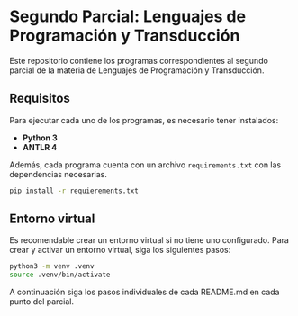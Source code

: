 # Segundo Parcial: Lenguajes de Programación y Transducción

Este repositorio contiene los programas correspondientes al segundo parcial de la materia de Lenguajes de Programación y Transducción.

## Requisitos

Para ejecutar cada uno de los programas, es necesario tener instalados:

- **Python 3**
- **ANTLR 4**

Además, cada programa cuenta con un archivo `requirements.txt` con las dependencias necesarias.

```bash
pip install -r requierements.txt

```

## Entorno virtual

Es recomendable crear un entorno virtual si no tiene uno configurado. Para crear y activar un entorno virtual, siga los siguientes pasos:

```bash
python3 -m venv .venv
source .venv/bin/activate

```

A continuación siga los pasos individuales de cada README.md en cada punto del parcial.
